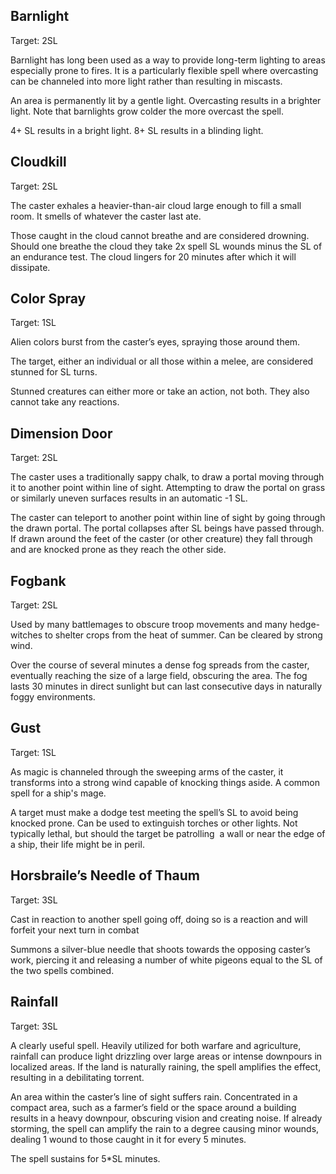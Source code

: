 ## Barnlight
Target: 2SL

Barnlight has long been used as a way to provide long-term lighting to areas especially prone to fires. It is a particularly flexible spell where overcasting can be channeled into more light rather than resulting in miscasts.

An area is permanently lit by a gentle light. Overcasting results in a brighter light. Note that barnlights grow colder the more overcast the spell. 

4+ SL results in a bright light. 8+ SL results in a blinding light. 
## Cloudkill
Target: 2SL

The caster exhales a heavier-than-air cloud large enough to fill a small room. It smells of whatever the caster last ate.

Those caught in the cloud cannot breathe and are considered drowning. Should one breathe the cloud they take 2x spell SL wounds minus the SL of an endurance test. The cloud lingers for 20 minutes after which it will dissipate. 
## Color Spray
Target: 1SL

Alien colors burst from the caster’s eyes, spraying those around them.

The target, either an individual or all those within a melee, are considered stunned for SL turns. 

Stunned creatures can either more or take an action, not both. They also cannot take any reactions. 
## Dimension Door
Target: 2SL

The caster uses a traditionally sappy chalk, to draw a portal moving through it to another point within line of sight. Attempting to draw the portal on grass or similarly uneven surfaces results in an automatic -1 SL.

The caster can teleport to another point within line of sight by going through the drawn portal. The portal collapses after SL beings have passed through. If drawn around the feet of the caster (or other creature) they fall through and are knocked prone as they reach the other side.
## Fogbank
Target: 2SL

Used by many battlemages to obscure troop movements and many hedge-witches to shelter crops from the heat of summer. Can be cleared by strong wind. 

Over the course of several minutes a dense fog spreads from the caster, eventually reaching the size of a large field, obscuring the area. The fog lasts 30 minutes in direct sunlight but can last consecutive days in naturally foggy environments. 
## Gust
Target: 1SL

As magic is channeled through the sweeping arms of the caster, it transforms into a strong wind capable of knocking things aside. A common spell for a ship's mage. 

A target must make a dodge test meeting the spell’s SL to avoid being knocked prone. Can be used to extinguish torches or other lights. Not typically lethal, but should the target be patrolling  a wall or near the edge of a ship, their life might be in peril. 
## Horsbraile’s Needle of Thaum
Target: 3SL

Cast in reaction to another spell going off, doing so is a reaction and will forfeit your next turn in combat

Summons a silver-blue needle that shoots towards the opposing caster’s work, piercing it and releasing a number of white pigeons equal to the SL of the two spells combined.
## Rainfall
Target: 3SL

A clearly useful spell. Heavily utilized for both warfare and agriculture, rainfall can produce light drizzling over large areas or intense downpours in localized areas. If the land is naturally raining, the spell amplifies the effect, resulting in a debilitating torrent.

An area within the caster’s line of sight suffers rain. Concentrated in a compact area, such as a farmer’s field or the space around a building results in a heavy downpour, obscuring vision and creating noise. If already storming, the spell can amplify the rain to a degree causing minor wounds, dealing 1 wound to those caught in it for every 5 minutes.

The spell sustains for 5*SL minutes.